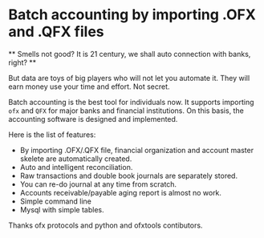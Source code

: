 Batch accounting by importing .OFX and .QFX files
==============================================
** Smells not good? It is 21 century, we shall auto connection with banks, right? **

But data are toys of big players who will not let you automate it. They will earn
money use your time and effort. Not secret.

Batch accounting is the best tool for individuals now. It supports importing ``ofx`` and
``QFX`` for major banks and financial institutions. On this basis, the accounting software
is designed and implemented.

Here is the list of features:

* By importing .OFX/.QFX file, financial organization and account master skelete are automatically
 created.
* Auto and intelligent reconciliation.
* Raw transactions and double book journals are separately stored.
* You can re-do journal at any time from scratch.
* Accounts receivable/payable aging report is almost no work.
* Simple command line
* Mysql with simple tables.

Thanks ofx protocols and python and ofxtools contibutors.